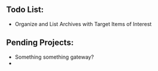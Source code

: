 ## Todo List:
* Organize and List Archives with Target Items of Interest

## Pending Projects:
* Something something gateway?
* 
